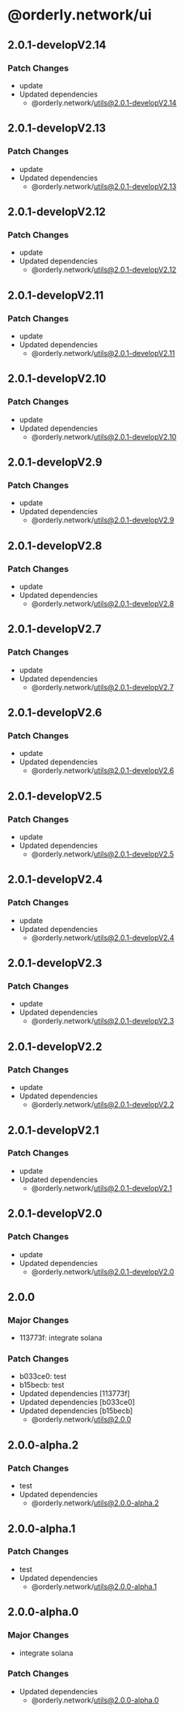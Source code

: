 # @orderly.network/ui

## 2.0.1-developV2.14

### Patch Changes

- update
- Updated dependencies
  - @orderly.network/utils@2.0.1-developV2.14

## 2.0.1-developV2.13

### Patch Changes

- update
- Updated dependencies
  - @orderly.network/utils@2.0.1-developV2.13

## 2.0.1-developV2.12

### Patch Changes

- update
- Updated dependencies
  - @orderly.network/utils@2.0.1-developV2.12

## 2.0.1-developV2.11

### Patch Changes

- update
- Updated dependencies
  - @orderly.network/utils@2.0.1-developV2.11

## 2.0.1-developV2.10

### Patch Changes

- update
- Updated dependencies
  - @orderly.network/utils@2.0.1-developV2.10

## 2.0.1-developV2.9

### Patch Changes

- update
- Updated dependencies
  - @orderly.network/utils@2.0.1-developV2.9

## 2.0.1-developV2.8

### Patch Changes

- update
- Updated dependencies
  - @orderly.network/utils@2.0.1-developV2.8

## 2.0.1-developV2.7

### Patch Changes

- update
- Updated dependencies
  - @orderly.network/utils@2.0.1-developV2.7

## 2.0.1-developV2.6

### Patch Changes

- update
- Updated dependencies
  - @orderly.network/utils@2.0.1-developV2.6

## 2.0.1-developV2.5

### Patch Changes

- update
- Updated dependencies
  - @orderly.network/utils@2.0.1-developV2.5

## 2.0.1-developV2.4

### Patch Changes

- update
- Updated dependencies
  - @orderly.network/utils@2.0.1-developV2.4

## 2.0.1-developV2.3

### Patch Changes

- update
- Updated dependencies
  - @orderly.network/utils@2.0.1-developV2.3

## 2.0.1-developV2.2

### Patch Changes

- update
- Updated dependencies
  - @orderly.network/utils@2.0.1-developV2.2

## 2.0.1-developV2.1

### Patch Changes

- update
- Updated dependencies
  - @orderly.network/utils@2.0.1-developV2.1

## 2.0.1-developV2.0

### Patch Changes

- update
- Updated dependencies
  - @orderly.network/utils@2.0.1-developV2.0

## 2.0.0

### Major Changes

- 113773f: integrate solana

### Patch Changes

- b033ce0: test
- b15becb: test
- Updated dependencies [113773f]
- Updated dependencies [b033ce0]
- Updated dependencies [b15becb]
  - @orderly.network/utils@2.0.0

## 2.0.0-alpha.2

### Patch Changes

- test
- Updated dependencies
  - @orderly.network/utils@2.0.0-alpha.2

## 2.0.0-alpha.1

### Patch Changes

- test
- Updated dependencies
  - @orderly.network/utils@2.0.0-alpha.1

## 2.0.0-alpha.0

### Major Changes

- integrate solana

### Patch Changes

- Updated dependencies
  - @orderly.network/utils@2.0.0-alpha.0

